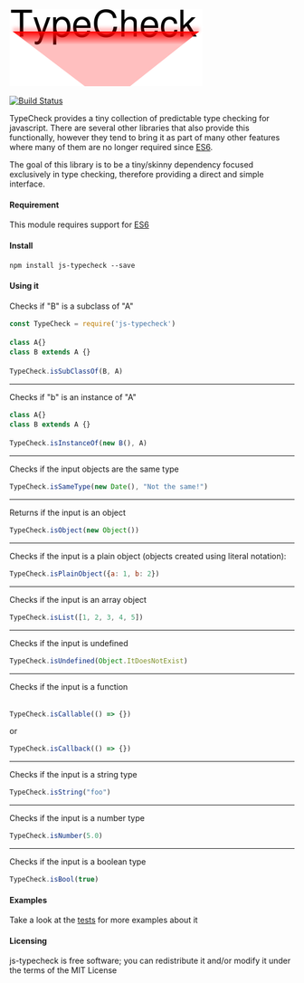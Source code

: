 <img src="data/logo.png"/>


[![Build Status](https://travis-ci.org/paulondc/js-typecheck.svg?branch=master)](https://travis-ci.org/paulondc/js-typecheck)

TypeCheck provides a tiny collection of predictable type checking for javascript. There are several other libraries that also provide this functionally, however they tend to bring it as part of many other features where many of them are no longer required since [ES6](http://es6-features.org).

The goal of this library is to be a tiny/skinny dependency focused exclusively in type checking, therefore providing a direct and simple interface.

#### Requirement
This module requires support for [ES6](http://es6-features.org)

#### Install
```
npm install js-typecheck --save
```

#### Using it

Checks if "B" is a subclass of "A"
```javascript
const TypeCheck = require('js-typecheck')

class A{}
class B extends A {}

TypeCheck.isSubClassOf(B, A)
```
---
Checks if "b" is an instance of "A"
```javascript
class A{}
class B extends A {}

TypeCheck.isInstanceOf(new B(), A)
```
---
Checks if the input objects are the same type
```javascript
TypeCheck.isSameType(new Date(), "Not the same!")
```
---
Returns if the input is an object
```javascript
TypeCheck.isObject(new Object())
```
---
Checks if the input is a plain object (objects created using literal notation):
```javascript
TypeCheck.isPlainObject({a: 1, b: 2})
```
---
Checks if the input is an array object
```javascript
TypeCheck.isList([1, 2, 3, 4, 5])
```
---
Checks if the input is undefined
```javascript
TypeCheck.isUndefined(Object.ItDoesNotExist)
```
---
Checks if the input is a function
```javascript

TypeCheck.isCallable(() => {})
```
or
```javascript
TypeCheck.isCallback(() => {})
```

---
Checks if the input is a string type
```javascript
TypeCheck.isString("foo")
```
---
Checks if the input is a number type
```javascript
TypeCheck.isNumber(5.0)
```
---
Checks if the input is a boolean type
```javascript
TypeCheck.isBool(true)
```

#### Examples
Take a look at the [tests](test/main.js) for more examples about it

#### Licensing
js-typecheck is free software; you can redistribute it and/or modify it under the terms of the MIT License
